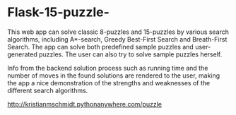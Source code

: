 # Flask-15-puzzle-

This web app can solve classic 8-puzzles and 15-puzzles by various search algorithms, including A\*-search, Greedy Best-First Search and Breath-First Search. The app can solve both predefined sample puzzles and user-generated puzzles. The user can also try to solve sample puzzles herself.

Info from the backend solution process such as running time and the number of moves in the found solutions are rendered to the user, making the app a nice demonstration of the strengths and weaknesses of the different search algorithms.

http://kristianmschmidt.pythonanywhere.com/puzzle
